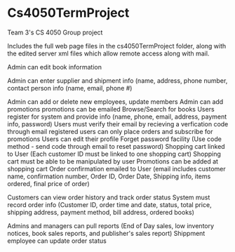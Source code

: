 # Cs4050TermProject
Team 3's CS 4050 Group project

Includes the full web page files in the cs4050TermProject folder, along with the edited server xml files which allow remote access along with mail.

Admin can edit book information


Admin can enter supplier and shipment info (name, address, phone number, contact person info (name, email, phone #)

Admin can add or delete new employees, update members
Admin can add promotions
promotions can be emailed
Browse/Search for books
Users register for system and provide info (name, phone, email, address, payment info, password)
Users must verify their email by recieving a verfication code through email
registered users can only place orders and subscribe for promotions
Users can edit their profile
Forget password facility (Use code method - send code through email to reset password)
Shopping cart linked to User (Each customer ID must be linked to one shopping cart)
Shopping cart must be able to be manipulated by user
Promotions can be added at shopping cart
Order confirmation emailed to User (email includes customer name, confirmation number, Order ID, Order Date, Shipping info, items ordered, final price of order)

Customers can view order history and track order status
System must record order info (Customer ID, order time and date, status, total price, shipping address, payment method, bill address, ordered books)

Admins and managers can pull reports (End of Day sales, low inventory notices, book sales reports, and publisher's sales report)
Shippment employee can update order status
